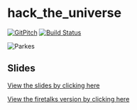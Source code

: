 # hack_the_universe

[![GitPitch](https://gitpitch.com/assets/badge.svg)](https://gitpitch.com/hotpeppersec/hack_the_universe/master) [![Build Status](https://travis-ci.com/hotpeppersec/hack_the_universe.svg?branch=master)](https://travis-ci.com/hotpeppersec/hack_the_universe)

![Parkes](https://github.com/hotpeppersec/hack_the_universe/blob/master/assets/img/Parkes_radio_telescope.jpg)

## Slides

[View the slides by clicking here](https://gitpitch.com/hotpeppersec/hack_the_universe/)

[View the firetalks version by clicking here](https://gitpitch.com/hotpeppersec/hack_the_universe/master?p=shmoo_firetalks)
